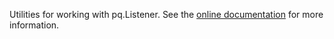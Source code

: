 Utilities for working with pq.Listener.  See the
[online documentation](http://godoc.org/github.com/johto/notifyutils) for more
information.
